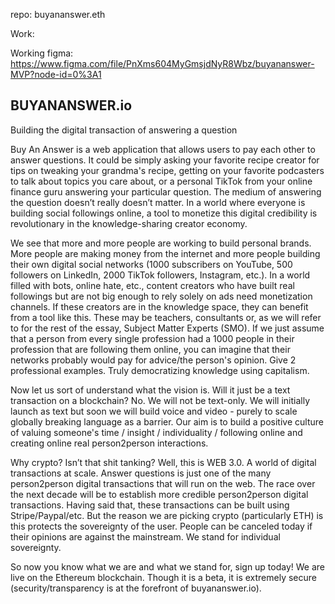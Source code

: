 repo: buyananswer.eth

Work:

Working figma: https://www.figma.com/file/PnXms604MyGmsjdNyR8Wbz/buyananswer-MVP?node-id=0%3A1

## BUYANANSWER.io
Building the digital transaction of answering a question
	
Buy An Answer is a web application that allows users to pay each other to answer questions. It could be simply asking your favorite recipe creator for tips on tweaking your grandma's recipe, getting on your favorite podcasters to talk about topics you care about, or a personal TikTok from your online finance guru answering your particular question. The medium of answering the question doesn’t really doesn’t matter. In a world where everyone is building social followings online, a tool to monetize this digital credibility is revolutionary in the knowledge-sharing creator economy.

We see that more and more people are working to build personal brands. More people are making money from the internet and more people building their own digital social networks (1000 subscribers on YouTube, 500 followers on LinkedIn, 2000 TikTok followers, Instagram, etc.). In a world filled with bots, online hate, etc., content creators who have built real followings but are not big enough to rely solely on ads need monetization channels. If these creators are in the knowledge space, they can benefit from a tool like this. These may be teachers, consultants or, as we will refer to for the rest of the essay, Subject Matter Experts (SMO). If we just assume that a person from every single profession had a 1000 people in their profession that are following them online, you can imagine that their networks probably would pay for advice/the person's opinion. Give 2 professional examples. Truly democratizing knowledge using capitalism.

Now let us sort of understand what the vision is. Will it just be a text transaction on a blockchain? No. We will not be text-only. We will initially launch as text but soon we will build voice and video - purely to scale globally breaking language as a barrier. Our aim is to build a positive culture of valuing someone's time / insight / individuality / following online and creating online real person2person interactions. 

Why crypto? Isn’t that shit tanking? Well, this is WEB 3.0. A world of digital transactions at scale. Answer questions is just one of the many person2person digital transactions that will run on the web. The race over the next decade will be to establish more credible person2person digital transactions. Having said that, these transactions can be built using Stripe/Paypal/etc. But the reason we are picking crypto (particularly ETH) is this protects the sovereignty of the user. People can be canceled today if their opinions are against the mainstream. We stand for individual sovereignty. 

So now you know what we are and what we stand for, sign up today! We are live on the Ethereum blockchain. Though it is a beta, it is extremely secure (security/transparency is at the forefront of buyananswer.io).

